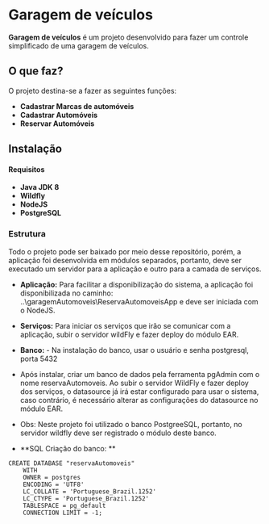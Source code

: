 # Garagem de veículos #

**Garagem de veículos** é um projeto desenvolvido para fazer um controle simplificado de uma garagem de veículos. 

## O que faz? ##

O projeto destina-se a fazer as seguintes funções:

- **Cadastrar Marcas de automóveis**
- **Cadastrar Automóveis**
- **Reservar Automóveis**

## Instalação ##

#### Requisitos ####

- **Java JDK 8**
- **Wildfly**
- **NodeJS**
- **PostgreSQL**

### Estrutura ###

Todo o projeto pode ser baixado por meio desse repositório, porém, a aplicação foi desenvolvida em módulos separados, portanto, deve ser executado um servidor para a aplicação e outro para a camada de serviços.

- **Aplicação:** Para facilitar a disponibilização do sistema, a aplicação foi disponibilizada no caminho: ..\garagemAutomoveis\ReservaAutomoveisApp e deve ser iniciada com o NodeJS.   

- **Serviços:** Para iniciar os serviços que irão se comunicar com a aplicação, subir o servidor wildFly e fazer deploy do módulo EAR.

- **Banco:** - Na instalação do banco, usar o usuário e senha postgresql, porta 5432 
- Após instalar, criar um banco de dados pela ferramenta pgAdmin com o nome reservaAutomoveis. Ao subir o servidor WildFly e fazer deploy dos serviços, o datasource já irá estar configurado para usar o sistema, caso contrário, é necessário alterar as configurações do datasource no módulo EAR. 
- Obs: Neste projeto foi utilizado o banco PostgreeSQL, portanto, no servidor wildfly deve ser registrado o módulo deste banco.

- **SQL Criação do banco: **

```
CREATE DATABASE "reservaAutomoveis"
    WITH 
    OWNER = postgres
    ENCODING = 'UTF8'
    LC_COLLATE = 'Portuguese_Brazil.1252'
    LC_CTYPE = 'Portuguese_Brazil.1252'
    TABLESPACE = pg_default
    CONNECTION LIMIT = -1;
```